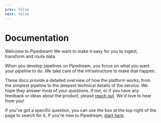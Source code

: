 ```yaml
---
prev: false
next: false
---
```


# Documentation

Welcome to Pipedream! We want to make it easy for you to ingest, transform and route data.

When you develop pipelines on Pipedream, you focus on what you want your pipeline to do. We take care of the infrastructure to make that happen.

These docs provide a detailed overview of how the platform works, from the simplest pipeline to the deepest technical details of the service. We hope they answer most of your questions. If not, or if you have any feedback or ideas about the product, please [reach out](/support/). We'd love to hear from you!

If you've got a specific question, you can use the box at the top-right of the page to search for it. If you're new to Pipedream, [start here](/what-is-pipedream/).
